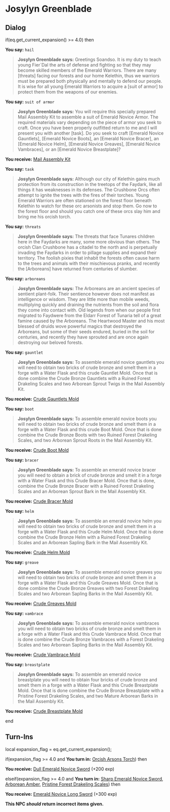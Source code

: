 # Josylyn Greenblade
## Dialog

if(eq.get_current_expansion() >= 4.0) then


**You say:** `hail`




>**Josylyn Greenblade says:** Greetings Soandso. It is my duty to teach young Fier\`Dal the arts of defense and fighting so that they may become skilled members of the Emerald Warriors. There are many [threats] facing our forests and our home Kelethin, thus we warriors must be prepared both physically and mentally to defend our people. It is wise for all young Emerald Warriors to acquire a [suit of armor] to protect them from the weapons of our enemies.


**You say:** `suit of armor`




>**Josylyn Greenblade says:** You will require this specially prepared Mail Assembly Kit to assemble a suit of Emerald Novice Armor. The required materials vary depending on the piece of armor you seek to craft. Once you have been properly outfitted return to me and I will present you with another [task]. Do you seek to craft [Emerald Novice Gauntlets], [Emerald Novice Boots], an [Emerald Novice Bracer], an [Emerald Novice Helm], [Emerald Novice Greaves], [Emerald Novice Vambraces], or an [Emerald Novice Breastplate]?



**You receive:**  [Mail Assembly Kit](/item/17124)


**You say:** `task`




>**Josylyn Greenblade says:** Although our city of Kelethin gains much protection from its construction in the treetops of the Faydark, like all things it has weaknesses in its defenses. The Crushbone Orcs often attempt to ignite the trees with the fires of their torches. Young Emerald Warriors are often stationed on the forest floor beneath Kelethin to watch for these orc arsonists and stop them. Go now to the forest floor and should you catch one of these orcs slay him and bring me his orcish torch.


**You say:** `threats`




>**Josylyn Greenblade says:** The threats that face Tunares children here in the Faydarks are many, some more obvious than others. The orcish Clan Crushbone has a citadel to the north and is perpetually invading the Faydarks in order to pillage supplies and expand their territory. The foolish pixies that inhabit the forests often cause harm to the trees and animals with their mischievous pranks, and recently the [Arboreans] have returned from centuries of slumber.


**You say:** `arboreans`




>**Josylyn Greenblade says:** The Arboreans are an ancient species of sentient plant-folk. Their sentience however does not manifest as intelligence or wisdom. They are little more than mobile weeds, multiplying quickly and draining the nutrients from the soil and flora they come into contact with. Old legends from when our people first migrated to Faydwere from the Eldarr Forest of Tunaria tell of a great famine caused by the Arboreans. The Heartwood Master and his most blessed of druids wove powerful magics that destroyed the Arboreans, but some of their seeds endured, buried in the soil for centuries, and recently they have sprouted and are once again destroying our beloved forests.


**You say:** `gauntlet`




>**Josylyn Greenblade says:** To assemble emerald novice gauntlets you will need to obtain two bricks of crude bronze and smelt them in a forge with a Water Flask and this crude Gauntlet Mold. Once that is done combine the Crude Bronze Gauntlets with a Ruined Forest Drakeling Scales and two Arborean Sprout Twigs in the Mail Assembly Kit.



**You receive:**  [Crude Gauntlets Mold](/item/19633)


**You say:** `boot`




>**Josylyn Greenblade says:** To assemble emerald novice boots you will need to obtain two bricks of crude bronze and smelt them in a forge with a Water Flask and this crude Boot Mold. Once that is done combine the Crude Bronze Boots with two Ruined Forest Drakeling Scales, and two Arborean Sprout Roots in the Mail Assembly Kit.



**You receive:**  [Crude Boot Mold](/item/19634)


**You say:** `bracer`




>**Josylyn Greenblade says:** To assemble an emerald novice bracer you will need to obtain a brick of crude bronze and smelt it in a forge with a Water Flask and this Crude Bracer Mold. Once that is done, combine the Crude Bronze Bracer with a Ruined Forest Drakeling Scales and an Arborean Sprout Bark in the Mail Assembly Kit.



**You receive:**  [Crude Bracer Mold](/item/19632)


**You say:** `helm`




>**Josylyn Greenblade says:** To assemble an emerald novice helm you will need to obtain two bricks of crude bronze and smelt them in a forge with a Water Flask and this Crude Helm Mold. Once that is done combine the Crude Bronze Helm with a Ruined Forest Drakeling Scales and an Arborean Sapling Bark in the Mail Assembly Kit.



**You receive:**  [Crude Helm Mold](/item/19631)


**You say:** `greave`




>**Josylyn Greenblade says:** To assemble emerald novice greaves you will need to obtain two bricks of crude bronze and smelt them in a forge with a Water Flask and this Crude Greaves Mold. Once that is done combine the Crude Bronze Greaves with two Forest Drakeling Scales and two Arborean Sapling Barks in the Mail Assembly Kit.



**You receive:**  [Crude Greaves Mold](/item/19636)


**You say:** `vambrace`




>**Josylyn Greenblade says:** To assemble emerald novice vambraces you will need to obtain two bricks of crude bronze and smelt them in a forge with a Water Flask and this Crude Vambrace Mold. Once that is done combine the Crude Bronze Vambraces with a Forest Drakeling Scales and two Arborean Sapling Barks in the Mail Assembly Kit.



**You receive:**  [Crude Vambrace Mold](/item/19635)


**You say:** `breastplate`




>**Josylyn Greenblade says:** To assemble an emerald novice breastplate you will need to obtain four bricks of crude bronze and smelt them in a forge with a Water Flask and this Crude Breastplate Mold. Once that is done combine the Crude Bronze Breastplate with a Pristine Forest Drakeling Scales, and two Mature Arborean Barks in the Mail Assembly Kit.



**You receive:**  [Crude Breastplate Mold](/item/19637)

end

## Turn-Ins



local expansion_flag = eq.get_current_expansion();

if(expansion_flag >= 4.0 and  **You turn in:** [Orcish Arsons Torch](/item/20281)) then


 **You receive:**  [Dull Emerald Novice Sword](/item/20294) (+200 exp)

elseif(expansion_flag >= 4.0 and  **You turn in:** [Sharp Emerald Novice Sword](/item/20298), [Arborean Amber](/item/20274), [Pristine Forest Drakeling Scales](/item/20271)) then


 **You receive:**  [Emerald Novice Long Sword](/item/20331) (+300 exp)

**This NPC *should* return incorrect items given.**
  

